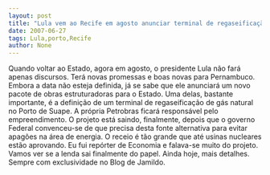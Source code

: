 ```yaml
---
layout: post
title: "Lula vem ao Recife em agosto anunciar terminal de regaseificação para o Porto de Suape"
date: 2007-06-27
tags: Lula,porto,Recife
author: None
---
```


Quando voltar ao Estado, agora em agosto, o presidente Lula n&atilde;o far&aacute; apenas discursos. Ter&aacute; novas promessas e boas novas para Pernambuco.
Embora a data n&atilde;o esteja definida, j&aacute; se sabe que ele anunciar&aacute; um novo pacote de obras estruturadoras para o Estado. 
Uma delas, bastante importante, &eacute; a defini&ccedil;&atilde;o de um terminal de regaseifica&ccedil;&atilde;o de g&aacute;s natural no Porto de Suape. A pr&oacute;pria Petrobras ficar&aacute; respons&aacute;vel pelo empreendimento.
O projeto est&aacute; saindo, finalmente, depois que o governo Federal convenceu-se de que precisa desta fonte alternativa para evitar apag&otilde;es na &aacute;rea de energia. O receio &eacute; t&atilde;o grande que at&eacute; usinas nucleares est&atilde;o aprovando.
Eu fui rep&oacute;rter de Economia e falava-se muito do projeto. Vamos ver se a lenda sai finalmente do papel.
Ainda hoje, mais detalhes. Sempre com exclusividade no Blog de Jamildo.
 